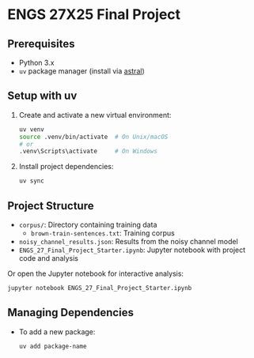 # ENGS 27X25 Final Project

## Prerequisites
- Python 3.x
- `uv` package manager (install via [astral](https://docs.astral.sh/uv/getting-started/installation/))

## Setup with uv

1. Create and activate a new virtual environment:
   ```bash
   uv venv
   source .venv/bin/activate  # On Unix/macOS
   # or
   .venv\Scripts\activate     # On Windows
   ```

2. Install project dependencies:
   ```bash
   uv sync
   ```

## Project Structure
- `corpus/`: Directory containing training data
  - `brown-train-sentences.txt`: Training corpus
- `noisy_channel_results.json`: Results from the noisy channel model
- `ENGS_27_Final_Project_Starter.ipynb`: Jupyter notebook with project code and analysis

Or open the Jupyter notebook for interactive analysis:
```bash
jupyter notebook ENGS_27_Final_Project_Starter.ipynb
```

## Managing Dependencies
- To add a new package:
  ```bash
  uv add package-name
  ```
